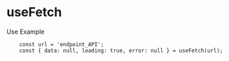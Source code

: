 # useFetch

Use Example

```
    const url = 'endpoint_API';
    const { data: null, loading: true, error: null } = useFetch(url);
```